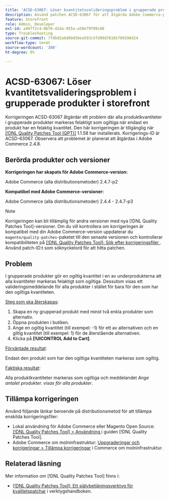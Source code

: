 ```yaml
---
title: 'ACSD-63067: Löser kvantitetsvalideringsproblem i grupperade produkter i storefront'
description: Använd patchen ACSD-63067 för att åtgärda Adobe Commerce-problemet där alla produktkvantiteter i grupperade produkter felaktigt markeras som ogiltiga när endast en produkt har en felaktig kvantitet.
feature: Storefront
role: Admin, Developer
exl-id: a497f2c4-8bf0-41da-955a-a58e79f09c08
type: Troubleshooting
source-git-commit: 7fdb02a6d89d50ea593c5fd99d78101f89198424
workflow-type: tm+mt
source-wordcount: '380'
ht-degree: 0%

---
```


# ACSD-63067: Löser kvantitetsvalideringsproblem i grupperade produkter i storefront

Korrigeringen ACSD-63067 åtgärdar ett problem där alla produktkvantiteter i grupperade produkter markeras felaktigt som ogiltiga när endast en produkt har en felaktig kvantitet. Den här korrigeringen är tillgänglig när [[!DNL Quality Patches Tool (QPT)]](/help/tools/quality-patches-tool/quality-patches-tool-to-self-serve-quality-patches.md) 1.1.58 har installerats. Korrigerings-ID är ACSD-63067. Observera att problemet är planerat att åtgärdas i Adobe Commerce 2.4.8.

## Berörda produkter och versioner

**Korrigeringen har skapats för Adobe Commerce-version:**

Adobe Commerce (alla distributionsmetoder) 2.4.7-p2

**Kompatibel med Adobe Commerce-versioner:**

Adobe Commerce (alla distributionsmetoder) 2.4.4 - 2.4.7-p3

>[!NOTE]
>
>Korrigeringen kan bli tillämplig för andra versioner med nya [!DNL Quality Patches Tool]-versioner. Om du vill kontrollera om korrigeringen är kompatibel med din Adobe Commerce-version uppdaterar du `magento/quality-patches`-paketet till den senaste versionen och kontrollerar kompatibiliteten på [[!DNL Quality Patches Tool]: Sök efter korrigeringsfiler ](https://experienceleague.adobe.com/tools/commerce-quality-patches/index.html). Använd patch-ID:t som söknyckelord för att hitta patchen.

## Problem

I grupperade produkter gör en ogiltig kvantitet i en av underprodukterna att alla kvantiteter markeras felaktigt som ogiltiga. Dessutom visas ett valideringsmeddelande för alla produkter i stället för bara för den som har den ogiltiga kvantiteten.

<u>Steg som ska återskapas</u>:

1. Skapa en ny grupperad produkt med minst två enkla produkter som alternativ.
1. Öppna produkten i butiken.
1. Ange en ogiltig kvantitet (till exempel: -1) för ett av alternativen och en giltig kvantitet (till exempel: 1) för de återstående alternativen.
1. Klicka på **[!UICONTROL Add to Cart]**.

<u>Förväntade resultat</u>:

Endast den produkt som har den ogiltiga kvantiteten markeras som ogiltig.

<u>Faktiska resultat</u>:

Alla produktkvantiteter markeras som ogiltiga och meddelandet *Ange antalet produkter. visas för alla produkter*.


## Tillämpa korrigeringen

Använd följande länkar beroende på distributionsmetod för att tillämpa enskilda korrigeringsfiler:

* Lokal användning för Adobe Commerce eller Magento Open Source: [[!DNL Quality Patches Tool] > Användning ](/help/tools/quality-patches-tool/usage.md) i guiden [!DNL Quality Patches Tool].
* Adobe Commerce om molninfrastruktur: [Uppgraderingar och korrigeringar > Tillämpa korrigeringar](https://experienceleague.adobe.com/docs/commerce-cloud-service/user-guide/develop/upgrade/apply-patches.html) i Commerce om molninfrastruktur.


## Relaterad läsning

Mer information om [!DNL Quality Patches Tool] finns i:

* [[!DNL Quality Patches Tool]: Ett självbetjäningsverktyg för kvalitetspatchar](/help/tools/quality-patches-tool/quality-patches-tool-to-self-serve-quality-patches.md) i verktygshandboken.
